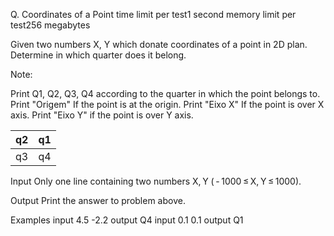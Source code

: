 Q. Coordinates of a Point
time limit per test1 second
memory limit per test256 megabytes

Given two numbers X, Y which donate coordinates of a point in 2D plan. Determine in which quarter does it belong.

Note:

Print Q1, Q2, Q3, Q4 according to the quarter in which the point belongs to.
Print "Origem" If the point is at the origin.
Print "Eixo X" If the point is over X axis.
Print "Eixo Y" if the point is over Y axis.

 q2|q1
---|---
 q3|q4
 
Input
Only one line containing two numbers X, Y ( - 1000 ≤ X, Y ≤ 1000).

Output
Print the answer to problem above.

Examples
input
4.5 -2.2
output
Q4
input
0.1 0.1
output
Q1